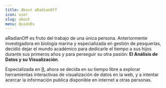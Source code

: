 ```yaml
---
title: About aRadianOff
icon: user
slug: about
menu: QuiénEs
---
```


aRadianOff es fruto del trabajo de una única persona. Anteriormente investigadora en biología marina y especializada en gestión de pesquerías, decidió dejar el mundo académico para dedicarle el tiempo a sus hijos durante sus primeros años y para perseguir su otra pasión: **El Análisis de Datos y su Visualización**. 

Especializada en [R](http://r-project.org), ahora se decida en su tiempo libre a explorar herramientas interactivas de visualización de datos en la web, y a intentar acercar la información publica disponible en internet a otras personas.  


